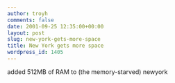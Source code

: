 ```yaml
---
author: troyh
comments: false
date: 2001-09-25 12:35:00+00:00
layout: post
slug: new-york-gets-more-space
title: New York gets more space
wordpress_id: 1405
---
```


added 512MB of RAM to (the memory-starved) newyork
